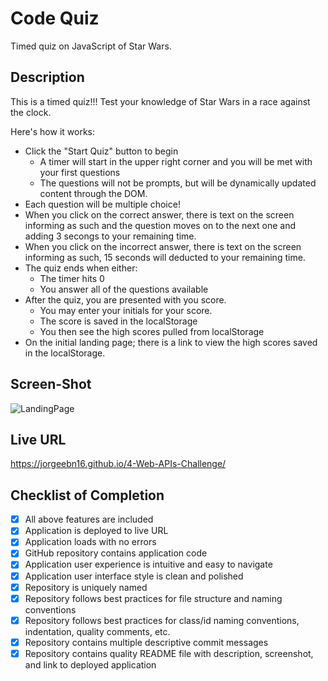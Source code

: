 # Code Quiz

Timed quiz on JavaScript of Star Wars.

## Description

This is a timed quiz!!! Test your knowledge of Star Wars in a race against the clock.

Here's how it works:
* Click the "Start Quiz" button to begin
    * A timer will start in the upper right corner and you will be met with your first questions
    * The questions will not be prompts, but will be dynamically updated content through the DOM. 
* Each question will be multiple choice! 
* When you click on the correct answer, there is text on the screen informing as such and the question moves on to the next one and adding 3 secongs to your remaining time.
* When you click on the incorrect answer, there is text on the screen informing as such, 15 seconds will deducted to your remaining time.
* The quiz ends when either:
    * The timer hits 0
    * You answer all of the questions available
* After the quiz, you are presented with you score.
    * You may enter your initials for your score. 
    * The score is saved in the localStorage 
    * You then see the high scores pulled from localStorage
* On the initial landing page; there is a link to view the high scores saved in the localStorage.

## Screen-Shot

![LandingPage](../assets/images/starwars-quiz.PNG)


## Live URL

https://jorgeebn16.github.io/4-Web-APIs-Challenge/

## Checklist of Completion
- [x] All above features are included
- [x] Application is deployed to live URL
- [x] Application loads with no errors
- [x] GitHub repository contains application code
- [x] Application user experience is intuitive and easy to navigate
- [x] Application user interface style is clean and polished
- [x] Repository is uniquely named
- [x] Repository follows best practices for file structure and naming conventions
- [x] Repository follows best practices for class/id naming conventions, indentation, quality comments, etc.
- [x] Repository contains multiple descriptive commit messages
- [x] Repository contains quality README file with description, screenshot, and link to deployed application